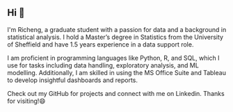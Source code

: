 ## Hi 👋

I'm Richeng, a graduate student with a passion for data and a background in statistical analysis. I hold a Master’s degree in Statistics from the University of Sheffield and have 1.5 years experience in a data support role.

I am proficient in programming languages like Python, R, and SQL, which I use for tasks including data handling, exploratory analysis, and ML modelling. Additionally, I am skilled in using the MS Office Suite and Tableau to develop insightful dashboards and reports.

Check out my GitHub for projects and connect with me on Linkedin. Thanks for visiting!😄
<!--
**atomxu10/atomxu10** is a ✨ _special_ ✨ repository because its `README.md` (this file) appears on your GitHub profile.

Here are some ideas to get you started:

- 🔭 I’m currently working on ...
- 🌱 I’m currently learning ...
- 👯 I’m looking to collaborate on ...
- 🤔 I’m looking for help with ...
- 💬 Ask me about ...
- 📫 How to reach me: ...
- 😄 Pronouns: ...
- ⚡ Fun fact: ...
-->
